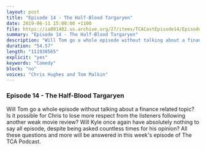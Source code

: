 ```yaml
---
layout: post
title: "Episode 14 - The Half-Blood Targaryen"
date: 2019-06-11 15:00:00 +1100
file: https://ia801402.us.archive.org/27/items/TCACastEpisode14/Episode%2014.mp3
summary: "Episode 14 - The Half-Blood Targaryen"
description: "Will Tom go a whole episode without talking about a finance related topic? Is it possible for Chris to lose more respect from the listeners following another weak movie review? Will Kyle once again have absolutely nothing to say all episode, despite being asked countless times for his opinion? All these questions and more will be answered in this week's episode of The TCA Podcast."
duration: "54.57"
length: "111930565"
explicit: "yes"
keywords: "Comedy"
block: "no"
voices: "Chris Hughes and Tom Malkin"
---
```


### Episode 14 - The Half-Blood Targaryen

Will Tom go a whole episode without talking about a finance related topic? Is it possible for Chris to lose more respect from the listeners following another weak movie review? Will Kyle once again have absolutely nothing to say all episode, despite being asked countless times for his opinion? All these questions and more will be answered in this week's episode of The TCA Podcast.
